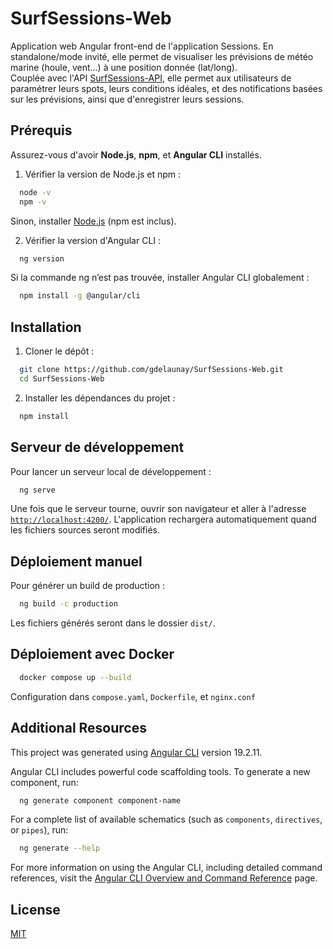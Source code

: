 # SurfSessions-Web

Application web Angular front-end de l'application Sessions. En standalone/mode invité, elle permet de visualiser les prévisions de météo marine (houle, vent...) à une position donnée (lat/long).  
Couplée avec l'API [SurfSessions-API](https://github.com/gdelaunay/SurfSessions-API), elle permet aux utilisateurs de paramétrer leurs spots, leurs conditions idéales, et des notifications basées sur les prévisions, ainsi que d'enregistrer leurs sessions.


## Prérequis

Assurez-vous d'avoir **Node.js**, **npm**, et **Angular CLI** installés.

1. Vérifier la version de Node.js et npm :
```bash
  node -v
  npm -v
```
Sinon, installer [Node.js](https://nodejs.org) (npm est inclus).

2. Vérifier la version d'Angular CLI :
```bash
  ng version
```
Si la commande ng n’est pas trouvée, installer Angular CLI globalement :
```bash
  npm install -g @angular/cli
```

## Installation

1. Cloner le dépôt :
```bash
  git clone https://github.com/gdelaunay/SurfSessions-Web.git
  cd SurfSessions-Web
```
2. Installer les dépendances du projet :
```bash
  npm install
```

## Serveur de développement

Pour lancer un serveur local de développement :

```bash
  ng serve
```

Une fois que le serveur tourne, ouvrir son navigateur et aller à l'adresse  [`http://localhost:4200/`](http://localhost:4200/).
L'application rechargera automatiquement quand les fichiers sources seront modifiés.


## Déploiement manuel

Pour générer un build de production : 
```bash
  ng build -c production
```
Les fichiers générés seront dans le dossier `dist/`.



## Déploiement avec Docker

```bash
  docker compose up --build
```
Configuration dans ``compose.yaml``, ``Dockerfile``, et ``nginx.conf``

## Additional Resources

This project was generated using [Angular CLI](https://github.com/angular/angular-cli) version 19.2.11.  

Angular CLI includes powerful code scaffolding tools. To generate a new component, run:

```bash
  ng generate component component-name
```

For a complete list of available schematics (such as `components`, `directives`, or `pipes`), run:

```bash
  ng generate --help
```

For more information on using the Angular CLI, including detailed command references, visit the [Angular CLI Overview and Command Reference](https://angular.dev/tools/cli) page.

## License

[MIT](https://choosealicense.com/licenses/mit/)
